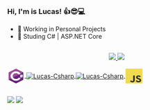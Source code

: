 ### Hi, I'm is Lucas! 👍😎💻

- 🔭 Working in Personal Projects
- 🌱 Studing C# | ASP.NET Core
##
<div align="center">
  <a href="https://www.linkedin.com/in/LucaslXavier21/">
  <img height="140em" src="https://github-readme-stats.vercel.app/api?username=LucaslXavier21&show_icons=true&theme=dark&include_all_commits=true&count_private=true"/>
  <img height="140em" src="https://github-readme-stats.vercel.app/api/top-langs/?username=LucaslXavier21&layout=compact&langs_count=7&theme=dark"/>
</div>

<div style="display: inline_block"><br>
  
 
  <img align="center" alt="Lucas-Csharp" height="35" width="40" src="https://raw.githubusercontent.com/devicons/devicon/master/icons/csharp/csharp-original.svg">
  <img align="center" alt="Lucas-Csharp" height="35" width="40" src="https://cdn.jsdelivr.net/gh/devicons/devicon/icons/html5/html5-original.svg">
  <img align="center" alt="Lucas-Csharp" height="35" width="40" src="https://cdn.jsdelivr.net/gh/devicons/devicon/icons/css3/css3-original.svg">
   <img align="center" alt="Lucas-Csharp" height="35" width="40" src="https://raw.githubusercontent.com/devicons/devicon/master/icons/javascript/javascript-original.svg">

</div>

 ##
 
 <div> 
</a> 
  <a href = "mailto:lucas_xavier013@outlook.com"><img src="https://img.shields.io/badge/-Outlook-%23333?style=for-the-badge&logo=gmail&logoColor=white" target="_blank"></a>
  <a href="https://www.linkedin.com/in/lucas-lopes-14a202224/" target="_blank"><img src="https://img.shields.io/badge/-LinkedIn-%230077B5?style=for-the-badge&logo=linkedin&logoColor=white" target="_blank"></a> 
